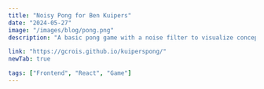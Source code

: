 ```yaml
---
title: "Noisy Pong for Ben Kuipers"
date: "2024-05-27"
image: "/images/blog/pong.png"
description: "A basic pong game with a noise filter to visualize concepts relating to continuity of identity for a talk by Ben Kuipers."

link: "https://gcrois.github.io/kuiperspong/"
newTab: true

tags: ["Frontend", "React", "Game"]
---
```

